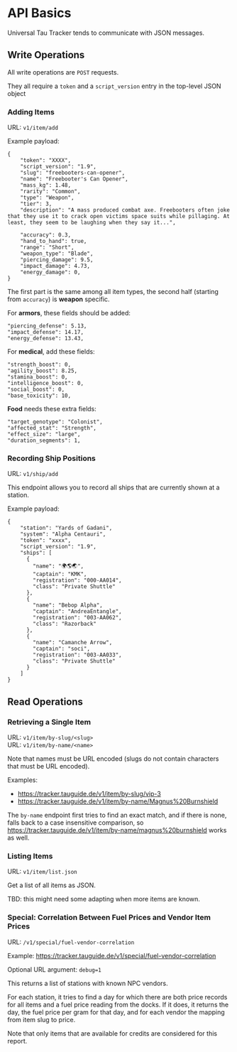 # API Basics

Universal Tau Tracker tends to communicate with JSON messages.

## Write Operations

All write operations are `POST` requests.

They all require a `token` and a `script_version` entry in the top-level JSON object

### Adding Items

URL: `v1/item/add`

Example payload:

    {
        "token": "XXXX",
        "script_version": "1.9",
        "slug": "freebooters-can-opener",
        "name": "Freebooter's Can Opener",
        "mass_kg": 1.48,
        "rarity": "Common",
        "type": "Weapon",
        "tier": 3,
        "description": "A mass produced combat axe. Freebooters often joke that they use it to crack open victims space suits while pillaging. At least, they seem to be laughing when they say it...",

        "accuracy": 0.3,
        "hand_to_hand": true,
        "range": "Short",
        "weapon_type": "Blade",
        "piercing_damage": 9.5,
        "impact_damage": 4.73,
        "energy_damage": 0,
    }


The first part is the same among all item types, the second half (starting from `accuracy`)
is **weapon** specific.

For **armors**, these fields should be added:

    "piercing_defense": 5.13,
    "impact_defense": 14.17,
    "energy_defense": 13.43,

For **medical**, add these fields:

    "strength_boost": 0,
    "agility_boost": 8.25,
    "stamina_boost": 0,
    "intelligence_boost": 0,
    "social_boost": 0,
    "base_toxicity": 10,

**Food** needs these extra fields:

    "target_genotype": "Colonist",
    "affected_stat": "Strength",
    "effect_size": "large",
    "duration_segments": 1,

### Recording Ship Positions

URL: `v1/ship/add`

This endpoint allows you to record all ships that are currently shown at a station.

Example payload:

    {
        "station": "Yards of Gadani",
        "system": "Alpha Centauri",
        "token": "xxxx",
        "script_version": "1.9",
        "ships": [
          {
            "name": "🌍🌎🌏",
            "captain": "KMK",
            "registration": "000-AA014",
            "class": "Private Shuttle"
          },
          {
            "name": "Bebop Alpha",
            "captain": "AndreaEntangle",
            "registration": "003-AA062",
            "class": "Razorback"
          },
          {
            "name": "Camanche Arrow",
            "captain": "soci",
            "registration": "003-AA033",
            "class": "Private Shuttle"
          }
        ]
    }

## Read Operations

### Retrieving a Single Item

URL: `v1/item/by-slug/<slug>`  
URL: `v1/item/by-name/<name>`

Note that names must be URL encoded (slugs do not contain characters that must be URL encoded).

Examples:

* <https://tracker.tauguide.de/v1/item/by-slug/vip-3>
* <https://tracker.tauguide.de/v1/item/by-name/Magnus%20Burnshield>

The `by-name` endpoint first tries to find an exact match, and if there is none,
falls back to a case insensitive comparison, so 
<https://tracker.tauguide.de/v1/item/by-name/magnus%20burnshield> works as well.

### Listing Items

URL: `v1/item/list.json`

Get a list of all items as JSON.

TBD: this might need some adapting when more items are known.

### Special: Correlation Between Fuel Prices and Vendor Item Prices

URL: `/v1/special/fuel-vendor-correlation`

Example: <https://tracker.tauguide.de/v1/special/fuel-vendor-correlation>

Optional URL argument: `debug=1`

This returns a list of stations with known NPC vendors.

For each station, it tries to find a day for which there are both price
records for all items and a fuel price reading from the docks. If it does,
it returns the day, the fuel price per gram for that day, and for each
vendor the mapping from item slug to price.

Note that only items that are available for credits are considered for
this report.
